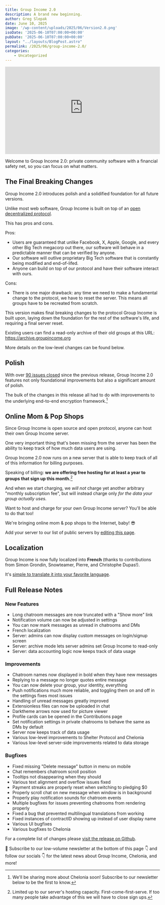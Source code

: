 ```yaml
---
title: Group Income 2.0
description: A brand new beginning.
author: Greg Slepak
date: June 10, 2025
image: '/wp-content/uploads/2025/06/Version2.0.png'
isoDate: '2025-06-10T07:00:00+00:00'
pubDate: '2025-06-10T07:00:00+00:00'
layout: "../layouts/BlogPost.astro"
permalink: /2025/06/group-income-2.0/
categories:
    - Uncategorized
---
```



<iframe style="width:100%; aspect-ratio:16 / 9;" src="https://www.youtube-nocookie.com/embed/md54gZAtWA8?si=QH8HqnBwWWHVeKOf" title="YouTube video player" frameborder="0" allow="accelerometer; autoplay; clipboard-write; encrypted-media; gyroscope; picture-in-picture; web-share" referrerpolicy="strict-origin-when-cross-origin" allowfullscreen></iframe>

Welcome to Group Income 2.0: private community software with a financial safety net, so you can focus on what matters.

## The Final Breaking Changes

Group Income 2.0 introduces polish and a solidified foundation for all future versions.

Unlike most web software, Group Income is built on top of an [open decentralized protocol](https://shelterprotocol.net).

This has pros and cons.

Pros:

- Users are guaranteed that unlike Facebook, X, Apple, Google, and every other Big Tech megacorp out there, our software will behave in a predictable manner that can be verified by anyone.
- Our software will outlive proprietary Big Tech software that is constantly being modified and end-of-lifed.
- Anyone can build on top of our protocol and have their software interact with ours.

Cons:

- There is one major drawback: any time we need to make a fundamental change to the protocol, we have to reset the server. This means all groups have to be recreated from scratch.

This version makes final breaking changes to the protocol Group Income is built upon, laying down the foundation for the rest of the software's life, and requiring a final server reset.

Existing users can find a read-only archive of their old groups at this URL: https://archive.groupincome.org

More details on the low-level changes can be found below.

## Polish

With over [90 issues closed](https://github.com/okTurtles/group-income/releases/tag/v2.0.0) since the previous release, Group Income 2.0 features not only foundational improvements but also a significant amount of polish.

The bulk of the changes in this release all had to do with improvements to the underlying end-to-end encryption framework.[^1]

[^1]: We'll be sharing more about Chelonia soon! Subscribe to our newsletter below to be the first to know.

## Online Mom & Pop Shops

Since Group Income is open source and open protocol, anyone can host their own Group Income server.

One very important thing that's been missing from the server has been the ability to keep track of how much data users are using.

Group Income 2.0 now runs on a new server that is able to keep track of all of this information for billing purposes.

Speaking of billing: **we are offering free hosting for at least a year to groups that sign up this month.**[^2]

And when we start charging, we *will not* charge yet another arbitrary "monthly subscription fee", but will instead charge only *for the data your group actually uses.*

Want to host and charge for your own Group Income server? You'll be able to do that too!

We're bringing online mom & pop shops to the Internet, baby! 😎

Add your server to our list of public servers by [editing this page](https://github.com/okTurtles/groupincome.org/edit/master/src/components/Servers.vue).

[^2]: Limited up to our server's hosting capacity. First-come-first-serve. If too many people take advantage of this we will have to close sign ups.

## Localization

Group Income is now fully localized into **French** (thanks to contributions from Simon Grondin, Snowteamer, Pierre, and Christophe Dupas!).

It's [simple to translate it into your favorite language](https://github.com/okTurtles/group-income/blob/master/CONTRIBUTING.md#how-to-help-by-translating).

## Full Release Notes

### New Features

- Long chatroom messages are now truncated with a "Show more" link
- Notification volume can now be adjusted in settings
- You can now mark messages as unread in chatrooms and DMs
- French localization
- Server: admins can now display custom messages on login/signup screen
- Server: archive mode lets server admins set Group Income to read-only
- Server: data accounting logic now keeps track of data usage

### Improvements

- Chatroom names now displayed in bold when they have new messages
- Replying to a message no longer quotes entire message
- You can now delete your group, your identity, everything
- Push notifications much more reliable, and toggling them on and off in the settings fixes most issues
- Handling of unread messages greatly improved
- Extensionless files can now be uploaded in chat
- Darktheme arrows now used for picture viewer
- Profile cards can be opened in the Contributions page
- Set notification settings in private chatrooms to behave the same as DMs by default
- Server now keeps track of data usage
- Various low-level improvements to Shelter Protocol and Chelonia
- Various low-level server-side improvements related to data storage

### Bugfixes

- Fixed missing "Delete message" button in menu on mobile
- Chat remembers chatroom scroll position
- Tooltips not disappearing when they should
- Various text alignment and overflow issues fixed
- Payment streaks are properly reset when switching to pledging $0
- Properly scroll chat on new message when window is in background
- Properly play notification sounds for chatroom events
- Multiple bugfixes for issues preventing chatrooms from rendering properly
- Fixed a bug that prevented multilingual translations from working
- Fixed instances of contractID showing up instead of user display name
- Various UI bugfixes
- Various bugfixes to Chelonia

For a complete list of changes please [visit the release on Github](https://github.com/okTurtles/group-income/releases/tag/v2.0.0).

💌 Subscribe to our low-volume newsletter at the bottom of this page 👇 and follow our socials 👇 for the latest news about Group Income, Chelonia, and more!

